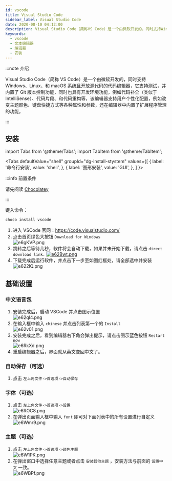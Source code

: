```yaml
---
id: vscode
title: Visual Studio Code
sidebar_label: Visual Studio Code
date: 2020-08-10 04:12:00
description: Visual Studio Code（简称VS Code）是一个由微软开发的，同时支持Windows、Linux、和macOS系统且开放源代码的代码编辑器，它支持测试，并内置了Git 版本控制功能，同时也具有开发环境功能，例如代码补全（类似于 IntelliSense）、代码片段、和代码重构等，该编辑器支持用户个性化配置，例如改变主题颜色、键盘快捷方式等各种属性和参数，还在编辑器中内置了扩展程序管理的功能。
keywords:
  - vscode
  - 文本编辑器
  - 编辑器
  - 安装
---
```


:::note 介绍

Visual Studio Code（简称 VS Code）是一个由微软开发的，同时支持 Windows、Linux、和 macOS 系统且开放源代码的代码编辑器，它支持测试，并内置了 Git 版本控制功能，同时也具有开发环境功能，例如代码补全（类似于 IntelliSense）、代码片段、和代码重构等，该编辑器支持用户个性化配置，例如改变主题颜色、键盘快捷方式等各种属性和参数，还在编辑器中内置了扩展程序管理的功能。

:::

## 安装

import Tabs from '@theme/Tabs'; import TabItem from '@theme/TabItem';

<Tabs defaultValue="shell" groupId="dg-install-stystem" values={[ { label: '命令行安装', value: 'shell', }, { label: '图形安装', value: 'GUI', }, ] }>

<TabItem value="shell">

:::info 前置条件

请先阅读 [Chocolatey](chocolatey)

:::

键入命令：

```powershell title="PowerShell"
choco install vscode
```

</TabItem>
<TabItem value="GUI">

1. 进入 VSCode 官网：https://code.visualstudio.com/
2. 点击首页绿色大按钮 `Download for Windows` <br /> ![e6gKVP.png](https://s2.ax1x.com/2019/08/04/e6gKVP.png)
3. 跳转之后等待几秒，软件将会自动下载，如果并未开始下载，请点击 `direct download link.` [![e62Bwt.png](https://s2.ax1x.com/2019/08/04/e62Bwt.png)](https://imgchr.com/i/e62Bwt)
4. 下载完成后运行软件，并点击下一步至如图红框处，请全部选中并安装  
   ![e622lQ.png](https://s2.ax1x.com/2019/08/04/e622lQ.png)

</TabItem>
</Tabs>

## 基础设置

### 中文语言包

1. 安装完成后，启动 VSCode 并点击图示位置  
   ![e62ql4.png](https://s2.ax1x.com/2019/08/04/e62ql4.png)
2. 在输入框中输入 `chinese` 并点击列表第一个的 `Install`  
   ![e62v01.png](https://s2.ax1x.com/2019/08/04/e62v01.png)
3. 安装完成之后，看到编辑器右下角会弹出提示，请点击图示蓝色按钮 `Restart now`  
   ![e6RkXd.png](https://s2.ax1x.com/2019/08/04/e6RkXd.png)
4. 重启编辑器之后，界面就从英文变回中文了。

### 自动保存（可选）

1. 点击 `左上角文件->首选项->自动保存`

### 字体（可选）

1. 点击 `左上角文件->首选项->设置`  
   ![e6ROC8.png](https://s2.ax1x.com/2019/08/04/e6ROC8.png)
2. 在弹出页面输入框中输入 `font` 即可对下面列表中的所有设置进行自定义  
   ![e6Wmr9.png](https://s2.ax1x.com/2019/08/04/e6Wmr9.png)

### 主题（可选）

1. 点击 `左上角文件->首选项->颜色主题`  
   ![e6W1PK.png](https://s2.ax1x.com/2019/08/04/e6W1PK.png)
2. 在弹出窗口中选择任意主题或者点击 `安装其他主题` ，安装方法与前面的 `设置中文` 一致。  
   ![e6WBPf.png](https://s2.ax1x.com/2019/08/04/e6WBPf.png)
